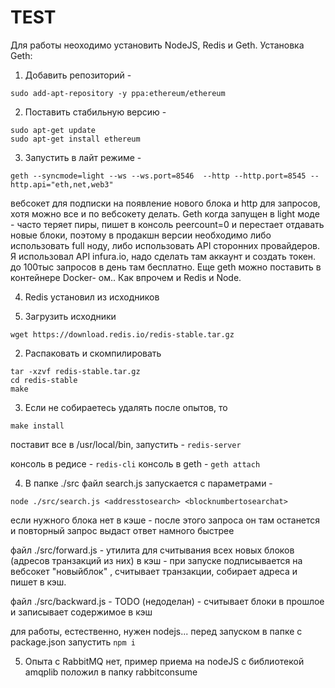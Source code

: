 # TEST

Для работы неоходимо установить NodeJS, Redis и Geth. 
Установка Geth:
1. Добавить репозиторий - 
```
sudo add-apt-repository -y ppa:ethereum/ethereum
```
2. Поставить стабильную версию - 
```
sudo apt-get update
sudo apt-get install ethereum
```
3. Запустить в лайт режиме - 
```
geth --syncmode=light --ws --ws.port=8546  --http --http.port=8545 --http.api="eth,net,web3"
```
вебсокет для подписки на появление нового блока и http для запросов, хотя можно все и по вебсокету делать.
Geth когда запущен в light моде -  часто теряет пиры, пишет в консоль peercount=0 и перестает отдавать новые блоки, поэтому в продакшн версии необходимо либо использовать full ноду, либо использовать API сторонних провайдеров.
Я использовал API infura.io, надо сделать там аккаунт и создать токен. до 100тыс запросов в день там бесплатно. Еще geth можно поставить в контейнере Docker- ом.. Как впрочем и Redis и Node.

4. Redis установил из исходников

1. Загрузить исходники
```
wget https://download.redis.io/redis-stable.tar.gz
```

2. Распаковать и скомпилировать
```
tar -xzvf redis-stable.tar.gz
cd redis-stable
make
```

3. Если не собираетесь удалять после опытов, то 
```
make install
```

поставит все в /usr/local/bin, 
запустить - ```redis-server```

консоль в редисе - ```redis-cli```
консоль в geth - ```geth attach```

4. В папке  ./src файл search.js запускается с параметрами - 
```
node ./src/search.js <addresstosearch> <blocknumbertosearchat>
```

если нужного блока нет в кэше  - после этого запроса он там останется и повторный запрос выдаст ответ намного быстрее

файл ./src/forward.js - утилита для считывания всех новых блоков (адресов транзакций из них) в кэш - при запуске подписывается на вебсокет "новыйблок" , считывает транзакции, собирает адреса и пишет в кэш.

файл ./src/backward.js - TODO (недоделан) - считывает блоки в прошлое и записывает содержимое в кэш

для работы, естественно, нужен nodejs...
перед запуском в папке с package.json запустить 
```npm i```

5. Опыта с RabbitMQ нет, пример приема на nodeJS с библиотекой amqplib положил в папку rabbitconsume